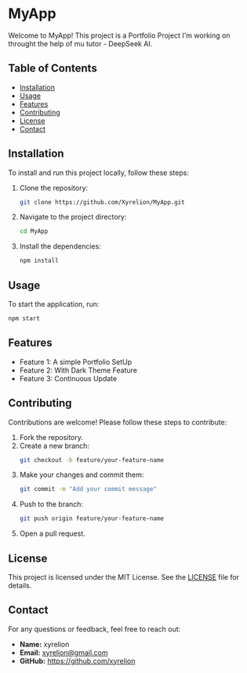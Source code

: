 

# MyApp

Welcome to MyApp! This project is a Portfolio Project I'm working on throught the help of mu tutor - DeepSeek AI.

## Table of Contents

- [Installation](#installation)
- [Usage](#usage)
- [Features](#features)
- [Contributing](#contributing)
- [License](#license)
- [Contact](#contact)

## Installation

To install and run this project locally, follow these steps:

1. Clone the repository:
   ```sh
   git clone https://github.com/Xyrelion/MyApp.git
   ```
2. Navigate to the project directory:
   ```sh
   cd MyApp
   ```
3. Install the dependencies:
   ```sh
   npm install
   ```

## Usage

To start the application, run:
```sh
npm start
```

## Features

- Feature 1: A simple Portfolio SetUp
- Feature 2: With Dark Theme Feature
- Feature 3: Continuous Update

## Contributing

Contributions are welcome! Please follow these steps to contribute:

1. Fork the repository.
2. Create a new branch:
   ```sh
   git checkout -b feature/your-feature-name
   ```
3. Make your changes and commit them:
   ```sh
   git commit -m "Add your commit message"
   ```
4. Push to the branch:
   ```sh
   git push origin feature/your-feature-name
   ```
5. Open a pull request.

## License

This project is licensed under the MIT License. See the [LICENSE](LICENSE) file for details.

## Contact

For any questions or feedback, feel free to reach out:

- **Name:** xyrelion
- **Email:** xyrelion@gmail.com
- **GitHub:** https://github.com/xyrelion
